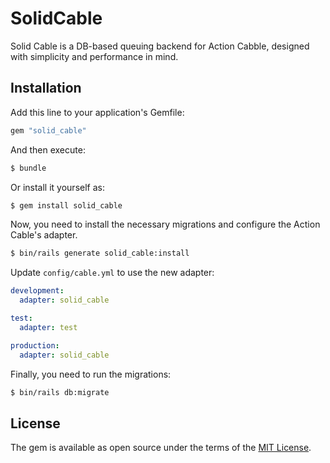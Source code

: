 # SolidCable

Solid Cable is a DB-based queuing backend for Action Cabble, designed with simplicity and performance in mind.


## Installation
Add this line to your application's Gemfile:

```ruby
gem "solid_cable"
```

And then execute:
```bash
$ bundle
```

Or install it yourself as:
```bash
$ gem install solid_cable
```

Now, you need to install the necessary migrations and configure the Action Cable's adapter.

```bash
$ bin/rails generate solid_cable:install
```

Update `config/cable.yml` to use the new adapter:

```yaml
development:
  adapter: solid_cable

test:
  adapter: test

production:
  adapter: solid_cable
```

Finally, you need to run the migrations:

```bash
$ bin/rails db:migrate
```

## License
The gem is available as open source under the terms of the [MIT License](https://opensource.org/licenses/MIT).
